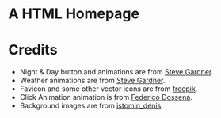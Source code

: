 # A HTML Homepage
# Credits
- Night & Day button and animations are from [Steve Gardner](https://codepen.io/ste-vg/details/oNgrYOb).
- Weather animations are from [Steve Gardner](https://codepen.io/ste-vg/details/Gqakbo).
- Favicon and some other vector icons are from [freepik](https://www.freepik.com).
- Click Animation animation is from [Federico Dossena](https://fdossena.com/?p=html5cool/clickfx/i.frag).
- Background images are from [istomin_denis](https://www.pixiv.net/en/users/29871659).
